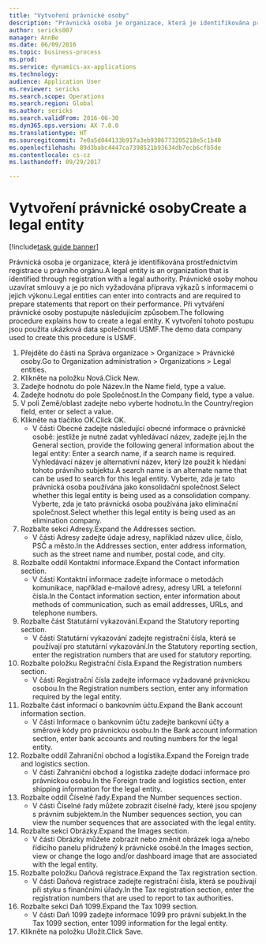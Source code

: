 ```yaml
--- 
title: "Vytvoření právnické osoby"
description: "Právnická osoba je organizace, která je identifikována prostřednictvím registrace u právního orgánu."
author: sericks007
manager: AnnBe
ms.date: 06/09/2016
ms.topic: business-process
ms.prod: 
ms.service: dynamics-ax-applications
ms.technology: 
audience: Application User
ms.reviewer: sericks
ms.search.scope: Operations
ms.search.region: Global
ms.author: sericks
ms.search.validFrom: 2016-06-30
ms.dyn365.ops.version: AX 7.0.0
ms.translationtype: HT
ms.sourcegitcommit: 7e0a5d044133b917a3eb9386773205218e5c1b40
ms.openlocfilehash: 89d3babc4447ca7398521b93634db7ecb6cfb5de
ms.contentlocale: cs-cz
ms.lasthandoff: 09/29/2017

---
```

# <a name="create-a-legal-entity"></a><span data-ttu-id="36bf5-103">Vytvoření právnické osoby</span><span class="sxs-lookup"><span data-stu-id="36bf5-103">Create a legal entity</span></span>

[!include[task guide banner](../../includes/task-guide-banner.md)]

<span data-ttu-id="36bf5-104">Právnická osoba je organizace, která je identifikována prostřednictvím registrace u právního orgánu.</span><span class="sxs-lookup"><span data-stu-id="36bf5-104">A legal entity is an organization that is identified through registration with a legal authority.</span></span> <span data-ttu-id="36bf5-105">Právnické osoby mohou uzavírat smlouvy a je po nich vyžadována příprava výkazů s informacemi o jejich výkonu.</span><span class="sxs-lookup"><span data-stu-id="36bf5-105">Legal entities can enter into contracts and are required to prepare statements that report on their performance.</span></span> <span data-ttu-id="36bf5-106">Při vytváření právnické osoby postupujte následujícím způsobem.</span><span class="sxs-lookup"><span data-stu-id="36bf5-106">The following procedure explains how to create a legal entity.</span></span> <span data-ttu-id="36bf5-107">K vytvoření tohoto postupu jsou použita ukázková data společnosti USMF.</span><span class="sxs-lookup"><span data-stu-id="36bf5-107">The demo data company used to create this procedure is USMF.</span></span>

1. <span data-ttu-id="36bf5-108">Přejděte do části na Správa organizace > Organizace > Právnické osoby.</span><span class="sxs-lookup"><span data-stu-id="36bf5-108">Go to Organization administration > Organizations > Legal entities.</span></span>
2. <span data-ttu-id="36bf5-109">Klikněte na položku Nová.</span><span class="sxs-lookup"><span data-stu-id="36bf5-109">Click New.</span></span>
3. <span data-ttu-id="36bf5-110">Zadejte hodnotu do pole Název.</span><span class="sxs-lookup"><span data-stu-id="36bf5-110">In the Name field, type a value.</span></span>
4. <span data-ttu-id="36bf5-111">Zadejte hodnotu do pole Společnost.</span><span class="sxs-lookup"><span data-stu-id="36bf5-111">In the Company field, type a value.</span></span>
5. <span data-ttu-id="36bf5-112">V poli Země/oblast zadejte nebo vyberte hodnotu.</span><span class="sxs-lookup"><span data-stu-id="36bf5-112">In the Country/region field, enter or select a value.</span></span>
6. <span data-ttu-id="36bf5-113">Klikněte na tlačítko OK.</span><span class="sxs-lookup"><span data-stu-id="36bf5-113">Click OK.</span></span>
    * <span data-ttu-id="36bf5-114">V části Obecné zadejte následující obecné informace o právnické osobě: jestliže je nutné zadat vyhledávací název, zadejte jej.</span><span class="sxs-lookup"><span data-stu-id="36bf5-114">In the General section, provide the following general information about the legal entity: Enter a search name, if a search name is required.</span></span> <span data-ttu-id="36bf5-115">Vyhledávací název je alternativní název, který lze použít k hledání tohoto právního subjektu.</span><span class="sxs-lookup"><span data-stu-id="36bf5-115">A search name is an alternate name that can be used to search for this legal entity.</span></span> <span data-ttu-id="36bf5-116">Vyberte, zda je tato právnická osoba používána jako konsolidační společnost.</span><span class="sxs-lookup"><span data-stu-id="36bf5-116">Select whether this legal entity is being used as a consolidation company.</span></span> <span data-ttu-id="36bf5-117">Vyberte, zda je tato právnická osoba používána jako eliminační společnost.</span><span class="sxs-lookup"><span data-stu-id="36bf5-117">Select whether this legal entity is being used as an elimination company.</span></span>  
7. <span data-ttu-id="36bf5-118">Rozbalte sekci Adresy.</span><span class="sxs-lookup"><span data-stu-id="36bf5-118">Expand the Addresses section.</span></span>
    * <span data-ttu-id="36bf5-119">V části Adresy zadejte údaje adresy, například název ulice, číslo, PSČ a město.</span><span class="sxs-lookup"><span data-stu-id="36bf5-119">In the Addresses section, enter address information, such as the street name and number, postal code, and city.</span></span>  
8. <span data-ttu-id="36bf5-120">Rozbalte oddíl Kontaktní informace.</span><span class="sxs-lookup"><span data-stu-id="36bf5-120">Expand the Contact information section.</span></span>
    * <span data-ttu-id="36bf5-121">V části Kontaktní informace zadejte informace o metodách komunikace, například e-mailové adresy, adresy URL a telefonní čísla.</span><span class="sxs-lookup"><span data-stu-id="36bf5-121">In the Contact information section, enter information about methods of communication, such as email addresses, URLs, and telephone numbers.</span></span>  
9. <span data-ttu-id="36bf5-122">Rozbalte část Statutární vykazování.</span><span class="sxs-lookup"><span data-stu-id="36bf5-122">Expand the Statutory reporting section.</span></span>
    * <span data-ttu-id="36bf5-123">V části Statutární vykazování zadejte registrační čísla, která se používají pro statutární vykazování.</span><span class="sxs-lookup"><span data-stu-id="36bf5-123">In the Statutory reporting section, enter the registration numbers that are used for statutory reporting.</span></span>  
10. <span data-ttu-id="36bf5-124">Rozbalte položku Registrační čísla.</span><span class="sxs-lookup"><span data-stu-id="36bf5-124">Expand the Registration numbers section.</span></span>
    * <span data-ttu-id="36bf5-125">V části Registrační čísla zadejte informace vyžadované právnickou osobou.</span><span class="sxs-lookup"><span data-stu-id="36bf5-125">In the Registration numbers section, enter any information required by the legal entity.</span></span>  
11. <span data-ttu-id="36bf5-126">Rozbalte část informací o bankovním účtu.</span><span class="sxs-lookup"><span data-stu-id="36bf5-126">Expand the Bank account information section.</span></span>
    * <span data-ttu-id="36bf5-127">V části Informace o bankovním účtu zadejte bankovní účty a směrové kódy pro právnickou osobu.</span><span class="sxs-lookup"><span data-stu-id="36bf5-127">In the Bank account information section, enter bank accounts and routing numbers for the legal entity.</span></span>  
12. <span data-ttu-id="36bf5-128">Rozbalte oddíl Zahraniční obchod a logistika.</span><span class="sxs-lookup"><span data-stu-id="36bf5-128">Expand the Foreign trade and logistics section.</span></span>
    * <span data-ttu-id="36bf5-129">V části Zahraniční obchod a logistika zadejte dodací informace pro právnickou osobu.</span><span class="sxs-lookup"><span data-stu-id="36bf5-129">In the Foreign trade and logistics section, enter shipping information for the legal entity.</span></span>  
13. <span data-ttu-id="36bf5-130">Rozbalte oddíl Číselné řady.</span><span class="sxs-lookup"><span data-stu-id="36bf5-130">Expand the Number sequences section.</span></span>
    * <span data-ttu-id="36bf5-131">V části Číselné řady můžete zobrazit číselné řady, které jsou spojeny s právním subjektem.</span><span class="sxs-lookup"><span data-stu-id="36bf5-131">In the Number sequences section, you can view the number sequences that are associated with the legal entity.</span></span>  
14. <span data-ttu-id="36bf5-132">Rozbalte sekci Obrázky.</span><span class="sxs-lookup"><span data-stu-id="36bf5-132">Expand the Images section.</span></span>
    * <span data-ttu-id="36bf5-133">V části Obrázky můžete zobrazit nebo změnit obrázek loga a/nebo řídicího panelu přidružený k právnické osobě.</span><span class="sxs-lookup"><span data-stu-id="36bf5-133">In the Images section, view or change the logo and/or dashboard image that are associated with the legal entity.</span></span>  
15. <span data-ttu-id="36bf5-134">Rozbalte položku Daňová registrace.</span><span class="sxs-lookup"><span data-stu-id="36bf5-134">Expand the Tax registration section.</span></span>
    * <span data-ttu-id="36bf5-135">V části Daňová registrace zadejte registrační čísla, která se používají při styku s finančními úřady.</span><span class="sxs-lookup"><span data-stu-id="36bf5-135">In the Tax registration section, enter the registration numbers that are used to report to tax authorities.</span></span>  
16. <span data-ttu-id="36bf5-136">Rozbalte sekci Daň 1099.</span><span class="sxs-lookup"><span data-stu-id="36bf5-136">Expand the Tax 1099 section.</span></span>
    * <span data-ttu-id="36bf5-137">V části Daň 1099 zadejte informace 1099 pro právní subjekt.</span><span class="sxs-lookup"><span data-stu-id="36bf5-137">In the Tax 1099 section, enter 1099 information for the legal entity.</span></span>  
17. <span data-ttu-id="36bf5-138">Klikněte na položku Uložit.</span><span class="sxs-lookup"><span data-stu-id="36bf5-138">Click Save.</span></span>


